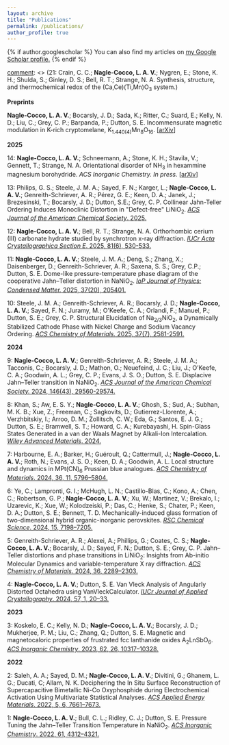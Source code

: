 ```yaml
---
layout: archive
title: "Publications"
permalink: /publications/
author_profile: true
---
```


{% if author.googlescholar %}
  You can also find my articles on <u><a href="{{author.googlescholar}}">my Google Scholar profile</a>.</u>
{% endif %}

[comment]: <> (21: Crain, C. C.; **Nagle-Cocco, L. A. V.**; Nygren, E.; Stone, K. H.; Shulda, S.; Ginley, D. S.; Bell, R. T.; Strange, N. A. Synthesis, structure, and thermochemical redox of the (Ca,Ce)(Ti,Mn)O<sub>3</sub> system.)

[comment]: <> (20: Slomski, H. S.; Rowberg, A.; Van Winkle, M.; **Nagle-Cocco, L. A. V.**; Strange, N. A.; Kane, N.; Hartvigsen, J. L.; Casteel, M. J.; Wood, B. C.; Kweon, K. E.; Gorman, B. P.; Shulda, S. S. The structure, composition, and performance impact of a GDC-YSZ interdiffusion layer in SOECs.)

[comment]: <> (19: Zhu, Z.; Slomski, H.; Dzara, M. J.; **Nagle-Cocco, L. A. V.**; Van Winkle, M.; Ginley, D. S.; Gorman, B. P.; Shulda, S.; Tucker, M. T. Dynamic Operation of High Temperature Electrolysis Solid Oxide Cells.)

[comment]: <> (18: Kaufman, J. L.; Rowberg, A. J. E.; Lei, Y.; Abernathy, H.; Kane, N. J.; Hartvigsen, J. L.; **Nagle-Cocco, L. A. V.**; Strange, N. A.; Wood, B. C.; Kweon, K. E. Assessing Air Electrode Stability and Decomposition Scenarios in Solid Oxide Electrolysis Cells.)

[comment]: <> (17: Berardi, F.; **Nagle-Cocco, L. A. V.**; Steele, J. M. A.; Zhang, X.; Liu, C.; Fischer, H. E.; Dutton, S.E. Structural phase transitions and magnetic characterisation of Ba<sub>2</sub>GdNbO<sub>6</sub> for low temperature magnetocaloric refrigeration.)

[comment]: <> (16: Masina, S. M.; Nkala, G. C.; Kiefer, M. A.; Cao, C;. **Nagle-Cocco, L. A. V.**; Mhlana, Y.; Stone, K. H. A Multi-Pronged Approach to the Determination of Cation Distribution, Site Selectivity and Chemical Ordering in High Entropy Spinel Oxides. ACS Journal of the American Chemical Society. 2025.)

[comment]: <> (15: Nayak, D.; Sayed, F. N.; Lovett, A. J.; Joo, S. H.; Daramalla, V.; Mahadevegowda, A.; **Nagle-Cocco, L. A. V.**; Ducati, C.; Spencer, B. F.; Pickard, C. J.; Grey, C. P.; MacManus-Driscoll, J. L.; Dutton, S.E. Origin of plane–selective surface degradation mechanisms in Ni-rich cathodes for Li-ion batteries. Nature Communications. 2025.)

**Preprints**

**Nagle-Cocco, L. A. V.**; Bocarsly, J. D.; Sada, K.; Ritter, C.; Suard, E.; Kelly, N. D.; Liu, C.; Grey, C. P.; Barpanda, P.; Dutton, S. E. Incommensurate magnetic modulation in K-rich cryptomelane, K<sub>1.440(4)</sub>Mn<sub>8</sub>O<sub>16</sub>. [[arXiv](https://arxiv.org/abs/2208.12197)]

**2025**

14: **Nagle-Cocco, L. A. V.**; Schneemann, A.; Stone, K. H.; Stavila, V.; Gennett, T.; Strange, N. A. Orientational disorder of NH<sub>3</sub> in hexammine magnesium borohydride. _ACS Inorganic Chemistry. In press._ [[arXiv](http://arxiv.org/abs/2508.03874)]

13: Philips, G. S.; Steele, J. M. A.; Sayed, F. N.; Karger, L.; **Nagle-Cocco, L. A. V.**; Genreith-Schriever, A. R.; Pérez, G. E.; Keen, D. A.; Janek, J.; Brezesinski, T.; Bocarsly, J. D.; Dutton, S.E.; Grey, C. P. Collinear Jahn-Teller Ordering Induces Monoclinic Distortion in "Defect-free" LiNiO<sub>2</sub>. [_ACS Journal of the American Chemical Society_. 2025.](https://doi.org/10.1021/jacs.5c07435)

12: **Nagle-Cocco, L. A. V.**; Bell, R. T.; Strange, N. A. Orthorhombic cerium (III) carbonate hydrate studied by synchrotron x-ray diffraction. [_IUCr Acta Crystallographica Section E_. 2025, 81(6), 530-533.](https://doi.org/10.1107/S2056989025003512)

11: **Nagle-Cocco, L. A. V.**; Steele, J. M. A.; Deng, S.; Zhang, X.; Daisenberger, D.; Genreith-Schriever, A. R.; Saxena, S. S.; Grey, C.P.; Dutton, S. E. Dome-like pressure-temperature phase diagram of the cooperative Jahn–Teller distortion in NaNiO<sub>2</sub>. [_IoP Journal of Physics: Condensed Matter._ 2025, 37(20), 205401.](https://iopscience.iop.org/article/10.1088/1361-648X/adcb0e)

10: Steele, J. M. A.; Genreith-Schriever, A. R.; Bocarsly, J. D.; **Nagle-Cocco, L. A. V.**; Sayed, F. N.; Juramy, M.; O'Keefe, C. A.; Orlandi, F.; Manuel, P.; Dutton, S. E.; Grey, C. P. Structural Elucidation of Na<sub>2/3</sub>NiO<sub>2</sub>, a Dynamically Stabilized Cathode Phase with Nickel Charge and Sodium Vacancy Ordering. [_ACS Chemistry of Materials._ 2025, 37(7), 2581-2591.](https://pubs.acs.org/doi/10.1021/acs.chemmater.5c00084)

**2024**

9: **Nagle-Cocco, L. A. V.**; Genreith-Schriever, A. R.; Steele, J. M. A.; Tacconis, C.; Bocarsly, J. D.; Mathon, O.; Neuefeind, J. C.; Liu, J.; O’Keefe, C. A.; Goodwin, A. L.; Grey, C. P.; Evans, J. S. O.; Dutton, S. E. Displacive Jahn–Teller transition in NaNiO<sub>2</sub>. [_ACS Journal of the American Chemical Society._ 2024, 146(43), 29560-29574.](https://doi.org/10.1021/jacs.4c09922)

8: Khan, S.; Aw, E. S. Y.; **Nagle-Cocco, L. A. V.**; Ghosh, S.; Sud, A.; Subhan, M. K. B.; Xue, Z.; Freeman, C.; Sagkovits, D.; Gutierrez-Llorente, A.; Verzhbitskiy, I.; Arroo, D. M.; Zollitsch, C. W.; Eda, G.; Santos, E. J. G.; Dutton, S. E.; Bramwell, S. T.; Howard, C. A.; Kurebayashi, H. Spin-Glass States Generated in a van der Waals Magnet by Alkali-Ion Intercalation. [_Wiley Advanced Materials_. 2024.](https://onlinelibrary.wiley.com/doi/full/10.1002/adma.202400270)

7: Harbourne, E. A.; Barker, H.; Guéroult, Q.; Cattermull, J.; **Nagle-Cocco, L. A. V.**; Roth, N.; Evans, J. S. O.; Keen, D. A.; Goodwin, A. L. Local structure and dynamics in MPt(CN)<sub>6</sub> Prussian blue analogues. [_ACS Chemistry of Materials_. 2024, 36, 11, 5796–5804.](https://pubs.acs.org/doi/10.1021/acs.chemmater.4c01013)

6: Ye, C.; Lampronti, G. I.; McHugh, L. N.; Castillo-Blas, C.; Kono, A.; Chen, C.; Robertson, G. P.; **Nagle-Cocco, L. A. V.**; Xu, W.; Martinez, V.; Brekalo, I.; Uzarevic, K.; Xue, W.; Kolodzeiski, P.; Das, C.; Henke, S.; Chater, P.; Keen, D. A.; Dutton, S. E.; Bennett, T. D. Mechanically-induced glass formation of two-dimensional hybrid organic-inorganic perovskites. [_RSC Chemical Science_. 2024, 15, 7198–7205.](https://pubs.rsc.org/en/content/articlelanding/2024/sc/d4sc00905c)

5: Genreith-Schriever, A. R.; Alexei, A.; Phillips, G.; Coates, C. S.; **Nagle-Cocco, L. A. V.**; Bocarsly, J. D.; Sayed, F. N.; Dutton, S. E.; Grey, C. P. Jahn–Teller distortions and phase transitions in LiNiO<sub>2</sub>: Insights from Ab-initio Molecular Dynamics and variable-temperature X ray diffraction. [_ACS Chemistry of Materials_. 2024, 36, 2289–2303.](https://pubs.acs.org/doi/10.1021/acs.chemmater.3c02413)

4: **Nagle-Cocco, L. A. V.**; Dutton, S. E. Van Vleck Analysis of Angularly Distorted Octahedra using VanVleckCalculator. [_IUCr Journal of Applied Crystallography_. 2024, 57, 1, 20–33.](https://scripts.iucr.org/cgi-bin/paper?S1600576723009925)

**2023**

3: Koskelo, E. C.; Kelly, N. D.; **Nagle-Cocco, L. A. V.**; Bocarsly, J. D.; Mukherjee, P. M.; Liu, C.; Zhang, Q.; Dutton, S. E. Magnetic and magnetocaloric properties of frustrated fcc lanthanide oxides A<sub>2</sub>LnSbO<sub>6</sub>. [_ACS Inorganic Chemistry_. 2023, 62, 26, 10317–10328.](https://doi.org/10.1021/acs.inorgchem.3c01137)

**2022**

2: Saleh, A. A.; Sayed, D. M.; **Nagle-Cocco, L. A. V.**; Divitini, G.; Ghanem, L. G.; Ducati, C; Allam, N. K. Deciphering the In Situ Surface Reconstruction of Supercapacitive Bimetallic Ni-Co Oxyphosphide during Electrochemical Activation Using Multivariate Statistical Analyses. [_ACS Applied Energy Materials_. 2022, 5, 6, 7661–7673.](https://pubs.acs.org/doi/full/10.1021/acsaem.2c01122)

1: **Nagle-Cocco, L. A. V.**; Bull, C. L.; Ridley, C. J.; Dutton, S. E. Pressure Tuning the Jahn–Teller Transition Temperature in NaNiO<sub>2</sub>. [_ACS Inorganic Chemistry_. 2022, 61, 4312–4321.](https://pubs.acs.org/doi/full/10.1021/acs.inorgchem.1c03345)